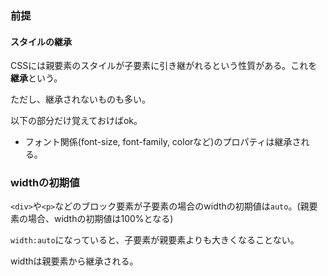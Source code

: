 ### 前提
#### スタイルの継承

CSSには親要素のスタイルが子要素に引き継がれるという性質がある。これを**継承**という。

ただし、継承されないものも多い。

以下の部分だけ覚えておけばok。
* フォント関係(font-size, font-family, colorなど)のプロパティは継承される。

### widthの初期値

`<div>`や`<p>`などのブロック要素が子要素の場合のwidthの初期値は`auto`。(親要素の場合、widthの初期値は100%となる)

`width:auto`になっていると、子要素が親要素よりも大きくなることない。

widthは親要素から継承される。




